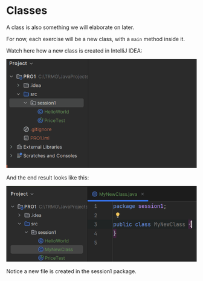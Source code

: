 # Classes

A class is also something we will elaborate on later.

For now, each exercise will be a new class, with a `main` method inside it.

Watch here how a new class is created in IntelliJ IDEA: 

![Creating new class gif](Resources/CreateNewClass.gif)

And the end result looks like this:

![Creating new class result](Resources/CreateNewClass.png)

Notice a new file is created in the session1 package.